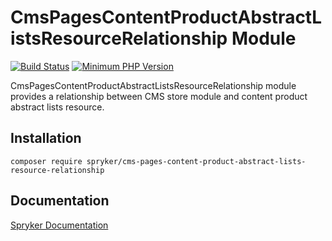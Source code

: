 # CmsPagesContentProductAbstractListsResourceRelationship Module
[![Build Status](https://travis-ci.org/spryker/cms-pages-content-product-abstract-lists-resource-relationship.svg)](https://travis-ci.org/spryker/cms-pages-content-product-abstract-lists-resource-relationship)
[![Minimum PHP Version](https://img.shields.io/badge/php-%3E%3D%207.2-8892BF.svg)](https://php.net/)

CmsPagesContentProductAbstractListsResourceRelationship module provides a relationship between CMS store module and content product abstract lists resource.

## Installation

```
composer require spryker/cms-pages-content-product-abstract-lists-resource-relationship
```

## Documentation

[Spryker Documentation](https://academy.spryker.com/developing_with_spryker/module_guide/modules.html)
